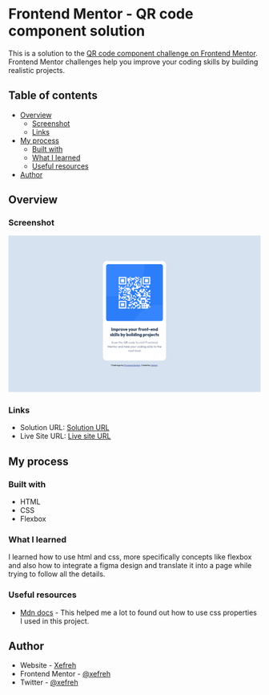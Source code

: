 # Frontend Mentor - QR code component solution

This is a solution to the [QR code component challenge on Frontend Mentor](https://www.frontendmentor.io/challenges/qr-code-component-iux_sIO_H). Frontend Mentor challenges help you improve your coding skills by building realistic projects.

## Table of contents

- [Overview](#overview)
  - [Screenshot](#screenshot)
  - [Links](#links)
- [My process](#my-process)
  - [Built with](#built-with)
  - [What I learned](#what-i-learned)
  - [Useful resources](#useful-resources)
- [Author](#author)

## Overview

### Screenshot

![](./preview.png)

### Links

- Solution URL: [Solution URL](https://www.frontendmentor.io/solutions/qr-code-component-using-flexbox-iuPwy7KbnT)
- Live Site URL: [Live site URL](https://xefreh.github.io/qrcode-component/)

## My process

### Built with

- HTML
- CSS
- Flexbox

### What I learned

I learned how to use html and css, more specifically concepts like flexbox and also how to integrate a figma design and translate it into a page while trying to follow all the details.

### Useful resources

- [Mdn docs](https://developer.mozilla.org/fr/) - This helped me a lot to found out how to use css properties I used in this project.

## Author

- Website - [Xefreh](https://www.your-site.com)
- Frontend Mentor - [@xefreh](https://www.frontendmentor.io/profile/xefreh)
- Twitter - [@xefreh](https://www.twitter.com/xefreh)
